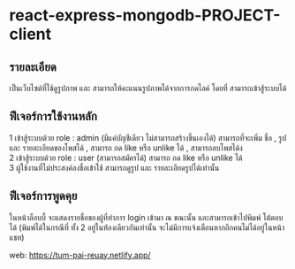# react-express-mongodb-PROJECT-client

รายละเอียด
----------------------
เป็นเว็บไซต์ที่ใช้ดูรูปภาพ และ สามารถให้คะแนนรูปภาพได้จากการกดไลค์ โดยที่ สามารถเข้าสู้ระบบได้

ฟีเจอร์การใช้งานหลัก
----------------------
1 เข้าสู้ระบบด้วย role : admin (มีแค่บัญชีเดียว ไม่สามารถสร้างขึ้นเองได้) สามารถที่จะเพิ่ม ชื่อ , รูป และ รายละเอียดของโพสได้ , สามารถ กด like หรือ unlike ได้ , สามารถลบโพสได้ง <br/>
2 เข้าสู้ระบบด้วย role : user (สามารถสมัครได้)  สามารถ กด like หรือ unlike ได้ <br/>
3 ผู้ใช้งานที่ไม่ประสงค์ลงชื่อเข้าใช้ สามารถดูรูป และ รายละเอียดรูปได้เท่านั้น 

ฟีเจอร์การพูดคุย 
----------------------
ในหน้าล็อบบี้ จะแสดงรายชื่อของผู้ที่ทำการ login เข้ามา ณ ขณะนั้น และสามารถเข้าไปพิมพ์ โต้ตอบได้ (พิมพ์ได้ในกรณีที่ ทั้ง 2 อยู่ในห่้องเดียวกันเท่านั้น จะไม่มีการแจ้งเตือนหากอีกคนไม่ได้อยู่ในหน้าแชท)

web: https://tum-pai-reuay.netlify.app/
